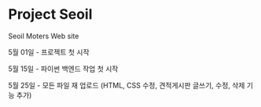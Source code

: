 # Project Seoil
Seoil Moters Web site

5월 01일 - 프로젝트 첫 시작

5월 15일 - 파이썬 백엔드 작업 첫 시작

5월 25일 - 모든 파일 재 업로드 (HTML, CSS 수정, 견적게시판 글쓰기, 수정, 삭제 기능 추가)
